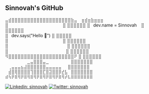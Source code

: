 ## Sinnovah's GitHub




<!--
**sinnovah/sinnovah** is a ✨ _special_ ✨ repository because its `README.md` (this file) appears on your GitHub profile.

Here are some ideas to get you started:

- 🔭 I’m currently working on ...
- 🌱 I’m currently learning ...
- 👯 I’m looking to collaborate on ...
- 🤔 I’m looking for help with ...
- 💬 Ask me about ...
- 📫 How to reach me: ...
- 😄 Pronouns: ...
- ⚡ Fun fact: ...
-->
⣤⣾⣿⣿⣿⣿⣿⣿⣿⣿⣿⣿⣿⣿⣿⣿⣿⣿⣿⣿⣿⣷⣤⠀   ⣶⣾⣶⣷⣶⣶⣶ 
⣿⠀⠀⠀⠀⠀⠀⠀⠀⠀⠀⠀⠀⠀⠀⠀⠀⠀         ⣿    ⣿⣿⣿⣿⣿⣿ 
⣿⠀dev.name = Sinnovah⠀        ⣿    ⣿⣿⣿⣿⣿⣿  
⣿⠀dev.says("Hello 👋")  ⣿    ⣿⣿⣿⣿⣿  
⣿⠀⠀⠀⠀⠀⠀⠀⠀⠀⠀⠀⠀⠀⠀⠀⠀⠀         ⣿    ⣿⣿⣿⣿⣿⣿  
⣿⠀⠀⠀⠀⠀⠀⠀⠀⠀⠀⠀⠀⠀⠀⠀⠀⠀ ⠀       ⣿    ⣿⣿⣿⣿⣿⣿  
⣿⠀⠀⠀⠀⠀⠀⠀⠀⠀⠀⠀⠀⠀⠀⠀⠀⠀⠀        ⣿    ⣿⣿⣿⣿⣿⣿  
⠻⣿⣿⣿⣿⣿⣿⣿⣿⣿⣿⣿⣿⣿⣿⣿⣿⣿⣿⣿⣿⣿⠟  ⣿    ⣿⣿⣿⣿⣿⣿  
⠀⠀⠀⠀⠀⠀⠀⣀⣤⣿⣿⣿⣤⣀⠀⠀⠀⠀⠀⠀⠀⣿⣿⣿⣿⣿⣿⣿  
⠀⢀⣤⣤⣤⣦⣼⣿⣿⣿⣿⣿⣿⣤⣤⣤⣤⣤⠀⠀⣿⣿⣿⣿⣿⣿⣿  
⠀⣾⣿⢿⣿⣿⣿⣿⢹⣿⣿⣿⣏⣿⣽⣿⣿⡿⣞⣧⠀⣿⣿⣿⣿⣿⣿⣿  
⠾⠳⠟⠿⠻⠟⠿⠻⠿⠻⠟⠿⠻⠟⠿⠻⠟⠿⠻⠞⠧⠿⠿⠿⠿⠿⠿⠿


[![Linkedin: sinnovah](https://img.shields.io/badge/-sinnovah-blue?style=flat-square&logo=Linkedin&logoColor=white&link=https://www.linkedin.com/in/sinnovah/)](https://www.linkedin.com/in/sinnovah/)
[![Twitter: sinnovah](https://img.shields.io/twitter/follow/sinnovah?style=social)](https://twitter.com/sinnovah)
